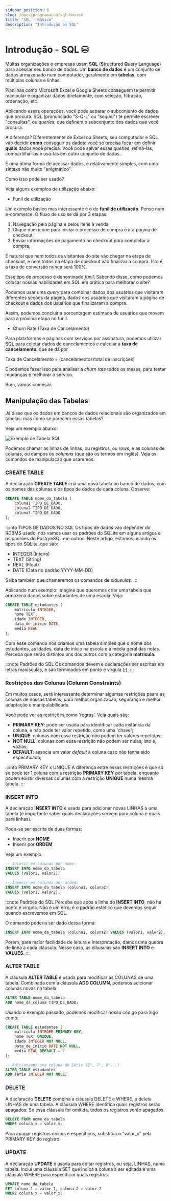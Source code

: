 ```yaml
---
sidebar_position: 6
slug: /docs/programacao/sql-basico
title: "SQL - Básico"
description: "Introdução ao SQL"
---
```


# Introdução - SQL ⛁

Muitas organizações e empresas usam **SQL** (**S**tructured **Q**uery **L**anguage) para acessar seu banco de dados. Um **banco de dados** é um conjunto de dados armazenado num computador, geralmente em **tabelas**, com múltiplas colunas e linhas.

Planilhas como Microsoft Excel e Google Sheets conseguem te permitir manipular e organizar dados diretamente, com seleção, filtração, ordenação, etc.

Aplicando essas operações, você pode separar o subconjunto de dados que procura. SQL (pronunciado "S-Q-L" ou "*sequel*") te permite escrever "consultas", ou *queries*, que definem o subconjunto dos dados que você procura.

A diferença? Diferentemente de Excel ou Sheets, seu computador e SQL vão decidir **como** conseguir os dados: você só precisa focar em definir **quais** dados você precisa. Você pode salvar essas *queries*, refiná-las, compartilhá-las e usá-las em outro conjunto de dados.

É uma ótima forma de acessar dados, e relativamente simples, com uma sintaxe não muito "enigmático".

Como isso pode ser usado?

Veja alguns exemplos de utilização abaixo:

- Funil de utilização

Um exemplo básico mas interessante é o de **funil de utilização**. Pense num e-commerce. O fluxo de uso se dá por 3 etapas:

1. Navegação pela página e pelos itens à venda;
2. Clique num ícone para iniciar o processo de compra e ir à página de checkout;
3. Enviar informações de pagamento no checkout para completar a compra;

É natural que nem todos os visitantes do site vão chegar na etapa de checkout, e nem todos na etapa de checkout vão finalizar a compra. Isto é, a taxa de conversão nunca será 100%.

Esse tipo de processo é denominado *funil*. Sabendo disso, como podemos colocar nossas habilidades em SQL em prática para melhorar o site? 

Podemos usar uma *query* para combinar dados dos usuários que visitaram diferentes seções da página, dados dos usuários que visitaram a página de checkout e dados dos usuários que finalizaram a compra.

Assim, podemos concluir a porcentagem estimada de usuários que movem para a próxima etapa no funil.


- Churn Rate (Taxa de Cancelamento)

Para plataformas e páginas com serviços por assinatura, podemos utilizar SQL para coletar dados de cancelamentos e calcular a **taxa de cancelamento**, que se dá por

Taxa de Cancelamento = (cancelamentos/total de inscrições)

E podemos fazer isso para analisar a *churn rate* todos os meses, para testar mudanças e melhorar o serviço.

Bom, vamos começar.

## Manipulação das Tabelas

Já disse que os dados em bancos de dados relacionais são organizados em tabelas: mas como se parecem essas tabelas?

Veja um exemplo abaixo:

![Exemplo de Tabela SQL](/static/img/sql-table-example.png)

Podemos chamar as linhas de linhas, ou registros, ou *rows*, e as colunas de colunas, ou campos ou *columns* (que são os termos em inglês). Veja os comandos de manipulação que usaremos:

### CREATE TABLE 

A declaração **CREATE TABLE** cria uma nova tabela no banco de dados, com os nomes das colunas e os tipos de dados de cada coluna. Observe:

```sql
CREATE TABLE nome_da_tabela (
    coluna1 TIPO_DE_DADO,
    coluna2 TIPO_DE_DADO,
    coluna3 TIPO_DE_DADO
);
```
:::info TIPOS DE DADOS NO SQL
Os tipos de dados vão depender do RDBMS usado: nós vamos usar os padrões do SQLite em alguns artigos e os padrões do PostgreSQL em outros. Neste artigo, estamos usando os tipos do SQLite, que são:

- INTEGER (Inteiro)
- TEXT (String)
- REAL (Float)
- DATE (Data no padrão YYYY-MM-DD)

Saiba também que chamaremos os comandos de *cláusulas*. 
:::

Aplicando num exemplo: imagine que queremos criar uma tabela que armazena dados sobre estudantes de uma escola. Veja:

```sql
CREATE TABLE estudantes (
    matricula INTEGER,
    nome TEXT,
    idade INTEGER,
    data_de_inicio DATE,
    media REAL
);
```
Com esse comando nós criamos uma tabela simples que o nome dos estudantes, as idades, data de início na escola e a média geral das notas. Perceba que serão distintos uns dos outros com a categoria **matricula**.

:::note Padrões do SQL
Os comandos devem e declarações ser escritas em letras maiúsculas, e são terminados em ponto e vírgula (**;**).
:::

### Restrições das Colunas (Column Constraints)

Em muitos casos, será interessante determinar algumas restrições paara as colunas de nossas tabelas, para melhor organização, segurança e melhor adaptação e manipulabilidade.

Você pode ver as restrições como 'regras'. Veja quais são:

- **PRIMARY KEY**: pode ser usada para identificar cada instância da coluna, e não pode ter valor repetido, como uma 'chave';
- **UNIQUE**: colunas com essa restrição não podem ter valores repetidos;
- **NOT NULL**: colunas com essa restrição não podem ser nulas, isto é, vazias;
- **DEFAULT**: associa um valor *default* à coluna caso não tenha sido especificado;

:::info PRIMARY KEY x UNIQUE
A diferença entre essas restrições é que só se pode ter 1 coluna com a restrição **PRIMARY KEY** por tabela, enquanto podem existir diversas colunas com a restrição **UNIQUE** numa mesma tabela.
:::

### INSERT INTO

A declaração **INSERT INTO** é usada para adicionar novas LINHAS à uma tabela (é importante saber quais declarações servem para coluna e quais para linhas).

Pode-se ser escrita de duas formas:

- Inserir por **NOME**
- Inserir por **ORDEM**

Veja um exemplo:

```sql
-- Inserir em colunas por nome:
INSERT INTO nome_da_tabela
VALUES (valor1, valor2);

-- Inserir em colunas por ordem:
INSERT INTO nome_da_tabela (coluna1, coluna2)
VALUES (valor1, valor2);
```

:::note Padrões do SQL
Perceba que após a linha do **INSERT INTO**, não há ponto e vírgula. Não é um erro; é o padrão estético
que devemos seguir quando escrevemos em SQL.

O comando poderia ser dado dessa forma:

```sql
INSERT INTO nome_da_tabela (coluna1, coluna2) VALUES (valor1, valor2);
```

Porém, para maior facilidade de leitura e interpretação, damos uma quebra de linha a cada cláusula.
Nesse caso, as cláusulas são **INSERT INTO** e **VALUES**.
:::

### ALTER TABLE

A cláusula **ALTER TABLE** é usada para modificar as COLUNAS de uma tabela. Combinada com a cláusula **ADD COLUMN**, podemos adicionar colunas novas na tabela.

```sql
ALTER TABLE nome_da_tabela
ADD nome_da_coluna TIPO_DE_DADO;
```

Usando o exemplo passado, podemos modificar nosso código para algo como:

```sql
CREATE TABLE estudantes (
    matricula INTEGER PRIMARY KEY,
    nome TEXT UNIQUE,
    idade INTEGER NOT NULL,
    data_de_inicio DATE NOT NULL,
    media REAL DEFAULT = 7
);

-- Adicionamos uma coluna de Série (6°, 7°, 8°...)
ALTER TABLE estudantes
ADD serie INTEGER NOT NULL;
```

### DELETE

A declaração **DELETE** combina a cláusula DELETE e WHERE, e deleta LINHAS de uma tabela.
A cláusula WHERE identifica quais registros serão apagados. Se essa cláusula for omitida, todos os
registros serão apagados.

```sql
DELETE FROM nome_da_tabela
WHERE coluna_x = valor_x;
```

Para apagar registros únicos e específicos, substitua o "valor_x" pela PRIMARY KEY do registro.

### UPDATE

A declaração **UPDATE** é usada para editar registros, ou seja, LINHAS, numa tabela. Inclui uma cláusula SET que indica a coluna a ser editada e uma cláusula WHERE para especificar quais registros.

```sql
UPDATE nome_da_tabela
SET coluna_1 = valor_1, coluna_2 = valor_2
WHERE coluna_x = valor_x;
```













